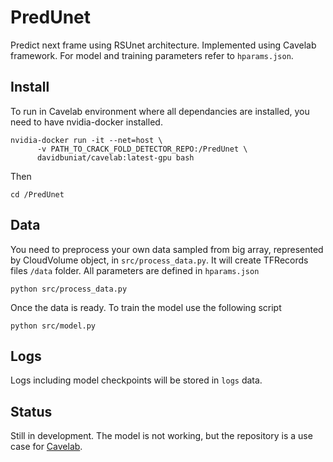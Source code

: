 # PredUnet
Predict next frame using RSUnet architecture. Implemented using Cavelab framework.
For model and training parameters refer to `hparams.json`.

## Install
To run in Cavelab environment where all dependancies are installed, you need to have nvidia-docker installed.
```
nvidia-docker run -it --net=host \
      -v PATH_TO_CRACK_FOLD_DETECTOR_REPO:/PredUnet \
      davidbuniat/cavelab:latest-gpu bash
```
Then
```
cd /PredUnet
```

## Data
You need to preprocess your own data sampled from big array, represented by CloudVolume object, in `src/process_data.py`. It will create TFRecords files `/data` folder. All parameters are defined in `hparams.json`

```
python src/process_data.py
```

Once the data is ready. To train the model use the following script
```
python src/model.py
```


##  Logs
Logs including model checkpoints will be stored in `logs` data.


## Status
Still in development. The model is not working, but the repository is a use case for [Cavelab](https://github.com/Loqsh/cavelab).
